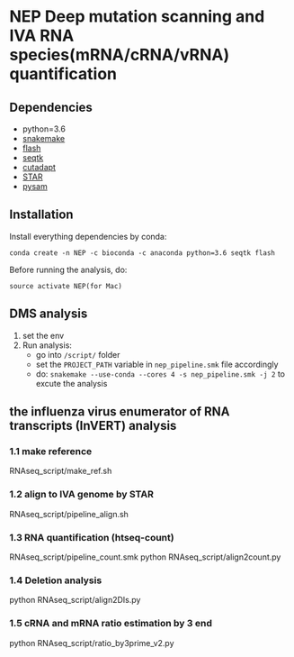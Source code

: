 # NEP Deep mutation scanning and IVA RNA species(mRNA/cRNA/vRNA) quantification

## Dependencies ##
* python=3.6
* [snakemake](https://snakemake.readthedocs.io/en/stable/)
* [flash](https://github.com/dstreett/FLASH2)
* [seqtk](https://github.com/lh3/seqtk)
* [cutadapt](https://cutadapt.readthedocs.io/en/stable/index.html)
* [STAR](https://github.com/alexdobin/STAR)
* [pysam](https://github.com/pysam-developers/pysam)
## Installation ##
Install everything dependencies by conda:

```conda create -n NEP -c bioconda -c anaconda python=3.6 seqtk flash```

Before running the analysis, do:

```
source activate NEP(for Mac)
```
## DMS analysis ##
1. set the env
2. Run analysis:
    - go into ```/script/``` folder
    - set the ```PROJECT_PATH``` variable in ```nep_pipeline.smk``` file accordingly
    - do: ```snakemake --use-conda --cores 4 -s nep_pipeline.smk -j 2``` to excute the analysis
   

## the influenza virus enumerator of RNA transcripts (InVERT) analysis ##


### 1.1 make reference
RNAseq_script/make_ref.sh
### 1.2 align to IVA genome by STAR
RNAseq_script/pipeline_align.sh
### 1.3 RNA quantification (htseq-count)
RNAseq_script/pipeline_count.smk
python RNAseq_script/align2count.py

### 1.4 Deletion analysis
python RNAseq_script/align2DIs.py

### 1.5 cRNA and mRNA ratio estimation by 3 end
python RNAseq_script/ratio_by3prime_v2.py

